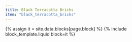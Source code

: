 ```yaml
---
title: Black Terracotta Bricks
item: "black_terracotta_bricks"
---
```


{% assign it = site.data.blocks[page.block] %}
{% include block_template.liquid block=it %}

